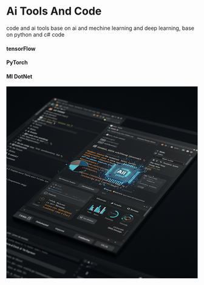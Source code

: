 <h1>Ai Tools And Code</h1>
code and ai tools base on ai and mechine learning and deep learning, base on python and c# code
<h4>tensorFlow</h4>
<h4>PyTorch</h4>
<h4>Ml DotNet</h4>

<img src="https://github.com/BSdeployment/Ai-Tools-Code/blob/main/unnamed%20(1).png"/>
